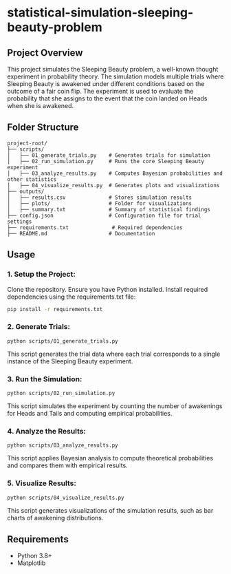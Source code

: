 # statistical-simulation-sleeping-beauty-problem

## Project Overview

This project simulates the Sleeping Beauty problem, a well-known thought experiment in probability theory. The simulation models multiple trials where Sleeping Beauty is awakened under different conditions based on the outcome of a fair coin flip. The experiment is used to evaluate the probability that she assigns to the event that the coin landed on Heads when she is awakened.

## Folder Structure

```
project-root/
├── scripts/
│   ├── 01_generate_trials.py    # Generates trials for simulation
│   ├── 02_run_simulation.py     # Runs the core Sleeping Beauty experiment
│   ├── 03_analyze_results.py    # Computes Bayesian probabilities and other statistics
│   ├── 04_visualize_results.py  # Generates plots and visualizations
├── outputs/
│   ├── results.csv              # Stores simulation results
│   ├── plots/                   # Folder for visualizations
│   ├── summary.txt              # Summary of statistical findings
├── config.json                  # Configuration file for trial settings
├── requirements.txt              # Required dependencies
├── README.md                    # Documentation
```

## Usage

### 1. Setup the Project:
Clone the repository.
Ensure you have Python installed.
Install required dependencies using the requirements.txt file:
```sh
pip install -r requirements.txt
```

### 2. Generate Trials:
```
python scripts/01_generate_trials.py
```
This script generates the trial data where each trial corresponds to a single instance of the Sleeping Beauty experiment.

### 3. Run the Simulation:
```
python scripts/02_run_simulation.py
```
This script simulates the experiment by counting the number of awakenings for Heads and Tails and computing empirical probabilities.

### 4. Analyze the Results:
```
python scripts/03_analyze_results.py
```
This script applies Bayesian analysis to compute theoretical probabilities and compares them with empirical results.

### 5. Visualize Results:
```
python scripts/04_visualize_results.py
```
This script generates visualizations of the simulation results, such as bar charts of awakening distributions.

## Requirements

- Python 3.8+
- Matplotlib
